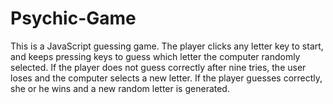 # Psychic-Game

This is a JavaScript guessing game. The player clicks any letter key to start, and keeps pressing keys to guess which letter the computer randomly selected. If the player does not guess correctly after nine tries, the user loses and the computer selects a new letter. If the player guesses correctly, she or he wins and a new random letter is generated.
